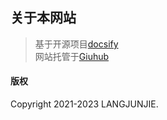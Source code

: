 ## 关于本网站
> 基于开源项目[docsify](https://docsifyjs.netlify.app/)<br>
> 网站托管于[Giuhub](https://github.io)
#### 版权
Copyright 2021-2023 LANGJUNJIE.
